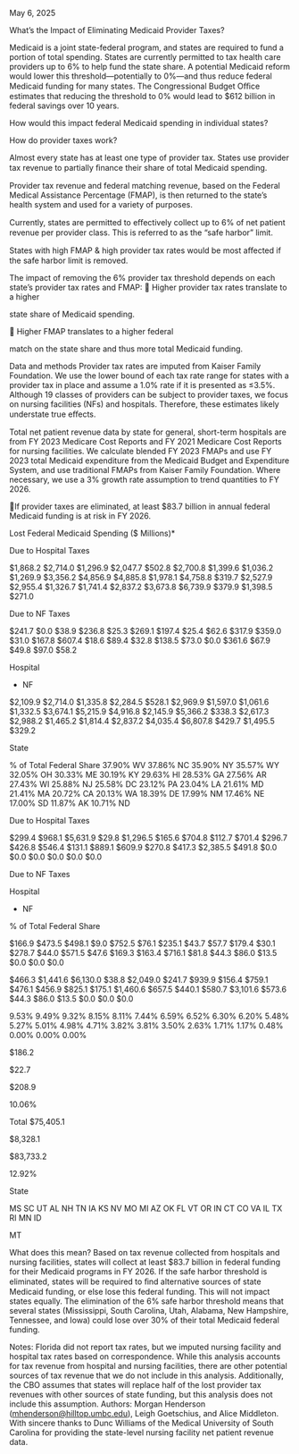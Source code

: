 May 6, 2025

What’s the Impact of Eliminating Medicaid Provider Taxes?

Medicaid is a joint state-federal program, and states are required to fund a portion of total
spending. States are currently permitted to tax health care providers up to 6% to help fund the
state share. A potential Medicaid reform would lower this threshold—potentially to 0%—and
thus reduce federal Medicaid funding for many states. The Congressional Budget Oﬃce estimates
that reducing the threshold to 0% would lead to $612 billion in federal savings over 10 years.

How would this impact federal Medicaid spending in individual states?

How do provider taxes work?

Almost every state has at least one type of provider
tax. States use provider tax revenue to partially
ﬁnance their share of total Medicaid spending.

Provider tax revenue and federal matching revenue,
based on the Federal Medical Assistance Percentage
(FMAP), is then returned to the state’s health system
and used for a variety of purposes.

Currently, states are permitted to eﬀectively collect up to 6% of net patient revenue per provider
class. This is referred to as the “safe harbor” limit.

States with high FMAP & high provider tax rates would be
most aﬀected if the safe harbor limit is removed.

The impact of removing the 6% provider tax threshold
depends on each state’s provider tax rates and FMAP:
  Higher provider tax rates translate to a higher

state share of Medicaid spending.

  Higher FMAP translates to a higher federal

match on the state share and thus more total
Medicaid funding.

Data and methods
Provider tax rates are imputed from Kaiser Family Foundation. We use the lower bound of each tax rate range
for states with a provider tax in place and assume a 1.0% rate if it is presented as ≤3.5%. Although 19 classes
of providers can be subject to provider taxes, we focus on nursing facilities (NFs) and hospitals. Therefore,
these estimates likely understate true eﬀects.

Total net patient revenue data by state for general, short-term hospitals are from FY 2023 Medicare Cost
Reports and FY 2021 Medicare Cost Reports for nursing facilities. We calculate blended FY 2023 FMAPs and
use FY 2023 total Medicaid expenditure from the Medicaid Budget and Expenditure System, and use
traditional FMAPs from Kaiser Family Foundation. Where necessary, we use a 3% growth rate assumption to
trend quantities to FY 2026.

If provider taxes are eliminated, at least $83.7 billion in annual
federal Medicaid funding is at risk in FY 2026.

Lost Federal Medicaid Spending ($ Millions)*

Due to
Hospital
Taxes

$1,868.2
$2,714.0
$1,296.9
$2,047.7
$502.8
$2,700.8
$1,399.6
$1,036.2
$1,269.9
$3,356.2
$4,856.9
$4,885.8
$1,978.1
$4,758.8
$319.7
$2,527.9
$2,955.4
$1,326.7
$1,741.4
$2,837.2
$3,673.8
$6,739.9
$379.9
$1,398.5
$271.0

Due to
NF
Taxes

$241.7
$0.0
$38.9
$236.8
$25.3
$269.1
$197.4
$25.4
$62.6
$317.9
$359.0
$31.0
$167.8
$607.4
$18.6
$89.4
$32.8
$138.5
$73.0
$0.0
$361.6
$67.9
$49.8
$97.0
$58.2

Hospital
+ NF

$2,109.9
$2,714.0
$1,335.8
$2,284.5
$528.1
$2,969.9
$1,597.0
$1,061.6
$1,332.5
$3,674.1
$5,215.9
$4,916.8
$2,145.9
$5,366.2
$338.3
$2,617.3
$2,988.2
$1,465.2
$1,814.4
$2,837.2
$4,035.4
$6,807.8
$429.7
$1,495.5
$329.2

State

% of
Total
Federal
Share
37.90%  WV
37.86%
NC
35.90%
NY
35.57%  WY
32.05%
OH
30.33%  ME
30.19%
KY
29.63%
HI
28.53%
GA
27.56%
AR
27.43%  WI
25.88%
NJ
25.58%
DC
23.12%
PA
23.04%
LA
21.61%  MD
21.41%  MA
20.72%
CA
20.13%  WA
18.39%
DE
17.99%
NM
17.46%
NE
17.00%
SD
11.87%
AK
10.71%
ND

Due to
Hospital
Taxes

$299.4
$968.1
$5,631.9
$29.8
$1,296.5
$165.6
$704.8
$112.7
$701.4
$296.7
$426.8
$546.4
$131.1
$889.1
$609.9
$270.8
$417.3
$2,385.5
$491.8
$0.0
$0.0
$0.0
$0.0
$0.0
$0.0

Due to NF
Taxes

Hospital
+ NF

% of Total
Federal
Share

$166.9
$473.5
$498.1
$9.0
$752.5
$76.1
$235.1
$43.7
$57.7
$179.4
$30.1
$278.7
$44.0
$571.5
$47.6
$169.3
$163.4
$716.1
$81.8
$44.3
$86.0
$13.5
$0.0
$0.0
$0.0

$466.3
$1,441.6
$6,130.0
$38.8
$2,049.0
$241.7
$939.9
$156.4
$759.1
$476.1
$456.9
$825.1
$175.1
$1,460.6
$657.5
$440.1
$580.7
$3,101.6
$573.6
$44.3
$86.0
$13.5
$0.0
$0.0
$0.0

9.53%
9.49%
9.32%
8.15%
8.11%
7.44%
6.59%
6.52%
6.30%
6.20%
5.48%
5.27%
5.01%
4.98%
4.71%
3.82%
3.81%
3.50%
2.63%
1.71%
1.17%
0.48%
0.00%
0.00%
0.00%

$186.2

$22.7

$208.9

10.06%

Total  $75,405.1

$8,328.1

$83,733.2

12.92%

State

MS
SC
UT
AL
NH
TN
IA
KS
NV
MO
MI
AZ
OK
FL
VT
OR
IN
CT
CO
VA
IL
TX
RI
MN
ID

MT

What does this mean?
Based on tax revenue collected from hospitals and nursing facilities, states will collect at least $83.7
billion in federal funding for their Medicaid programs in FY 2026. If the safe harbor threshold is
eliminated, states will be required to ﬁnd alternative sources of state Medicaid funding, or else lose
this federal funding. This will not impact states equally. The elimination of the 6% safe harbor
threshold means that several states (Mississippi, South Carolina, Utah, Alabama, New Hampshire,
Tennessee, and Iowa) could lose over 30% of their total Medicaid federal funding.

Notes: Florida did not report tax rates, but we imputed nursing facility and hospital tax rates based on correspondence. While this analysis accounts for tax revenue from hospital and
nursing facilities, there are other potential sources of tax revenue that we do not include in this analysis. Additionally, the CBO assumes that states will replace half of the lost provider tax
revenues with other sources of state funding, but this analysis does not include this assumption. Authors: Morgan Henderson (mhenderson@hilltop.umbc.edu), Leigh Goetschius, and
Alice Middleton. With sincere thanks to Dunc Williams of the Medical University of South Carolina for providing the state-level nursing facility net patient revenue data.


